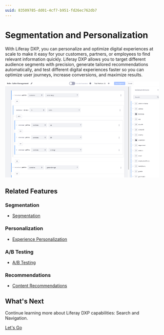 ```yaml
---
uuid: 83509785-dd01-4cf7-b951-fd26ec762db7
---
```


# Segmentation and Personalization

With Liferay DXP, you can personalize and optimize digital experiences at scale to make it easy for your customers, partners, or employees to find relevant information quickly. Liferay DXP allows you to target different audience segments with precision, generate tailored recommendations automatically, and test different digital experiences faster so you can optimize user journeys, increase conversions, and maximize results.

![User segments can be specified with very fine grained levels of detail.](./segmentation-and-personalization/images/01.png)

## Related Features

### Segmentation

* [Segmentation](https://learn.liferay.com/w/dxp/site-building/personalizing-site-experience/segmentation)

### Personalization

* [Experience Personalization](https://learn.liferay.com/w/dxp/site-building/personalizing-site-experience/experience-personalization)

### A/B Testing

* [A/B Testing](https://learn.liferay.com/w/dxp/site-building/optimizing-sites/ab-testing/ab-testing)

### Recommendations

* [Content Recommendations](https://learn.liferay.com/web/guest/w/dxp/site-building/personalizing-site-experience/experience-personalization/understanding-content-recommendations)

## What's Next

Continue learning more about Liferay DXP capabilities: Search and Navigation.

[Let's Go](./search-and-navigation.md)
